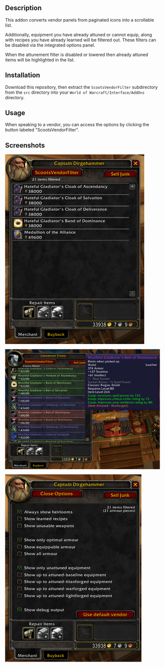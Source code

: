 ## Description ##

This addon converts vendor panels from paginated icons into a scrollable list.

Additionally, equipment you have already attuned or cannot equip, along with recipes you have already learned will be filtered out. These filters can be disabled via the integrated options panel.

When the attunement filter is disabled or lowered then already attuned items will be highlighted in the list.

## Installation ##

Download this repository, then extract the `ScootsVendorFilter` subdirectory from the `src` directory into your `World of Warcraft/Interface/AddOns` directory.

## Usage ##

When speaking to a vendor, you can access the options by clicking the button labeled "ScootsVendorFilter".

## Screenshots ##

![A filtered list of items](./img/filtered.png)

![An unfiltered list of items, showing attunement highlights](./img/unfiltered.png)

![The options panel](./img/options.png)